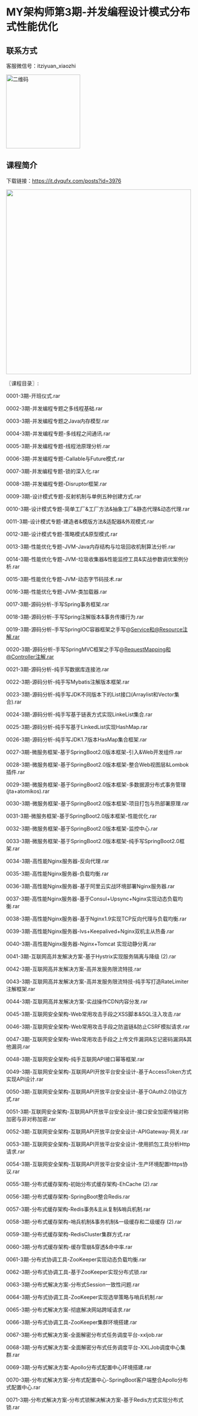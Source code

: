 # MY架构师第3期-并发编程设计模式分布式性能优化

## 联系方式

客服微信号：itziyuan_xiaozhi

<img src="https://ziyuanyun.oss-cn-guangzhou.aliyuncs.com/common/20240614073449/666b82192834a.jpg" width="200" height="200" alt="二维码">

## 课程简介

下载链接：https://it.dyqufx.com/posts?id=3976

<img src="https://ziyuanyun.oss-cn-guangzhou.aliyuncs.com/yun/20240515185535/664494a74a942.jpg" width="500" alt="">

  〖课程目录〗:

 0001-3期-开班仪式.rar

 0002-3期-并发编程专题之多线程基础.rar

 0003-3期-并发编程专题之Java内存模型.rar

 0004-3期-并发编程专题-多线程之间通讯.rar

 0005-3期-并发编程专题-线程池原理分析.rar

 0006-3期-并发编程专题-Callable与Future模式.rar

 0007-3期-并发编程专题-锁的深入化.rar

 0008-3期-并发编程专题-Disruptor框架.rar

 0009-3期-设计模式专题-反射机制与单例五种创建方式.rar

 0010-3期-设计模式专题-简单工厂&amp;工厂方法&amp;抽象工厂&amp;静态代理&amp;动态代理.rar

 0011-3期-设计模式专题-建造者&amp;模版方法&amp;适配器&amp;外观模式.rar

 0012-3期-设计模式专题-策略模式&amp;原型模式.rar

 0013-3期-性能优化专题-JVM-Java内存结构与垃圾回收机制算法分析.rar

 0014-3期-性能优化专题-JVM-垃圾收集器&amp;性能监控工具&amp;实战参数调优案例分析.rar

 0015-3期-性能优化专题-JVM-动态字节码技术.rar

 0016-3期-性能优化专题-JVM-类加载器.rar

 0017-3期-源码分析-手写Spring事务框架.rar

 0018-3期-源码分析-手写Spring注解版本&amp;事务传播行为.rar

 0019-3期-源码分析-手写SpringIOC容器框架之手写@Service和@Resource注解.rar

 0020-3期-源码分析-手写SpringMVC框架之手写@RequestMapping和@Controller注解.rar

 0021-3期-源码分析-纯手写数据库连接池.rar

 0022-3期-源码分析-纯手写Mybatis注解版本框架.rar

 0023-3期-源码分析-纯手写JDK不同版本下的List接口(Arraylist和Vector集合).rar

 0024-3期-源码分析-纯手写基于链表方式实现LinkeList集合.rar

 0025-3期-源码分析-纯手写基于LinkedList实现HashMap.rar

 0026-3期-源码分析-纯手写JDK1.7版本HasMap集合框架.rar

 0027-3期-微服务框架-基于SpringBoot2.0版本框架-引入&amp;Web开发组件.rar

 0028-3期-微服务框架-基于SpringBoot2.0版本框架-整合Web视图层&amp;Lombok插件.rar

 0029-3期-微服务框架-基于SpringBoot2.0版本框架-多数据源分布式事务管理(jta+atomikos).rar

 0030-3期-微服务框架-基于SpringBoot2.0版本框架-项目打包与热部署原理.rar

 0031-3期-微服务框架-基于SpringBoot2.0版本框架-性能优化.rar

 0032-3期-微服务框架-基于SpringBoot2.0版本框架-监控中心.rar

 0033-3期-微服务框架-基于SpringBoot2.0版本框架-纯手写SpringBoot2.0框架.rar

 0034-3期-高性能Nginx服务器-反向代理.rar

 0035-3期-高性能Nginx服务器-负载均衡.rar

 0036-3期-高性能Nginx服务器-基于阿里云实战环境部署Nginx服务器.rar

 0037-3期-高性能Nginx服务器-基于Consul+Upsync+Nginx实现动态负载均衡.rar

 0038-3期-高性能Nginx服务器-基于Nginx1.9实现TCP反向代理与负载均衡.rar

 0039-3期-高性能Nginx服务器-lvs+Keepalived+Nginx双机主从热备.rar

 0040-3期-高性能Nginx服务器-Nginx+Tomcat 实现动静分离.rar

 0041-3期-互联网高并发解决方案-基于Hystrix实现服务隔离与降级 (2).rar

 0042-3期-互联网高并发解决方案-高并发服务限流特技.rar

 0043-3期-互联网高并发解决方案-高并发服务限流特技-纯手写打造RateLimiter注解框架.rar

 0044-3期-互联网高并发解决方案-实战操作CDN内容分发.rar

 0045-3期-互联网安全架构-Web常用攻击手段之XSS脚本&amp;SQL注入攻击.rar

 0046-3期-互联网安全架构-Web常用攻击手段之防盗链&amp;防止CSRF模拟请求.rar

 0047-3期-互联网安全架构-Web常用攻击手段之上传文件漏洞&amp;忘记密码漏洞&amp;其他漏洞.rar

 0048-3期-互联网安全架构-纯手互联网API接口幂等框架.rar

 0049-3期-互联网安全架构-互联网API开放平台安全设计-基于AccessToken方式实现API设计.rar

 0050-3期-互联网安全架构-互联网API开放平台安全设计-基于OAuth2.0协议方式.rar

 0051-3期-互联网安全架构-互联网API开放平台安全设计-接口安全加密传输对称加密与非对称加密.rar

 0052-3期-互联网安全架构-互联网API开放平台安全设计-APIGateway-网关.rar

 0053-3期-互联网安全架构-互联网API开放平台安全设计-使用抓包工具分析Http请求.rar

 0054-3期-互联网安全架构-互联网API开放平台安全设计-生产环境配置Https协议.rar

 0055-3期-分布式缓存架构-初始分布式缓存架构-EhCache (2).rar

 0056-3期-分布式缓存架构-SpringBoot整合Redis.rar

 0057-3期-分布式缓存架构-Redis事务&amp;主从复制&amp;哨兵机制.rar

 0058-3期-分布式缓存架构-哨兵机制&amp;事务机制&amp;一级缓存和二级缓存 (2).rar

 0059-3期-分布式缓存架构-RedisCluster集群方式.rar

 0060-3期-分布式缓存架构-缓存雪崩&amp;穿透&amp;命中率.rar

 0061-3期-分布式协调工具-ZooKeeper实现动态负载均衡.rar

 0062-3期-分布式协调工具-基于ZooKeeper实现分布式锁.rar

 0063-3期-分布式解决方案-分布式Session一致性问题.rar

 0064-3期-分布式协调工具-ZooKeeper实现选举策略与哨兵机制.rar

 0065-3期-分布式解决方案-彻底解决网站跨域请求.rar

 0066-3期-分布式协调工具-ZooKeeper集群环境搭建.rar

 0067-3期-分布式解决方案-全面解密分布式任务调度平台-xxljob.rar

 0068-3期-分布式解决方案-全面解密分布式任务调度平台-XXLJob调度中心集群.rar

 0069-3期-分布式解决方案-Apollo分布式配置中心环境搭建.rar

 0070-3期-分布式解决方案-分布式配置中心-SpringBoot客户端整合Apollo分布式配置中心.rar

 0071-3期-分布式解决方案-分布式锁解决解决方案-基于Redis方式实现分布式锁.rar 

  